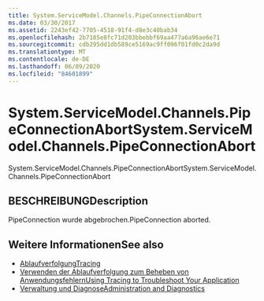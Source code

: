 ```yaml
---
title: System.ServiceModel.Channels.PipeConnectionAbort
ms.date: 03/30/2017
ms.assetid: 2243ef42-7705-4518-91f4-d8e3c40bab34
ms.openlocfilehash: 2b7185e8fc71d203bbebbf69aa477a6a96ae6e71
ms.sourcegitcommit: cdb295dd1db589ce5169ac9ff096f01fd0c2da9d
ms.translationtype: MT
ms.contentlocale: de-DE
ms.lasthandoff: 06/09/2020
ms.locfileid: "84601899"
---
```

# <a name="systemservicemodelchannelspipeconnectionabort"></a><span data-ttu-id="6ee80-102">System.ServiceModel.Channels.PipeConnectionAbort</span><span class="sxs-lookup"><span data-stu-id="6ee80-102">System.ServiceModel.Channels.PipeConnectionAbort</span></span>
<span data-ttu-id="6ee80-103">System.ServiceModel.Channels.PipeConnectionAbort</span><span class="sxs-lookup"><span data-stu-id="6ee80-103">System.ServiceModel.Channels.PipeConnectionAbort</span></span>  
  
## <a name="description"></a><span data-ttu-id="6ee80-104">BESCHREIBUNG</span><span class="sxs-lookup"><span data-stu-id="6ee80-104">Description</span></span>  
 <span data-ttu-id="6ee80-105">PipeConnection wurde abgebrochen.</span><span class="sxs-lookup"><span data-stu-id="6ee80-105">PipeConnection aborted.</span></span>  
  
## <a name="see-also"></a><span data-ttu-id="6ee80-106">Weitere Informationen</span><span class="sxs-lookup"><span data-stu-id="6ee80-106">See also</span></span>

- [<span data-ttu-id="6ee80-107">Ablaufverfolgung</span><span class="sxs-lookup"><span data-stu-id="6ee80-107">Tracing</span></span>](index.md)
- [<span data-ttu-id="6ee80-108">Verwenden der Ablaufverfolgung zum Beheben von Anwendungsfehlern</span><span class="sxs-lookup"><span data-stu-id="6ee80-108">Using Tracing to Troubleshoot Your Application</span></span>](using-tracing-to-troubleshoot-your-application.md)
- [<span data-ttu-id="6ee80-109">Verwaltung und Diagnose</span><span class="sxs-lookup"><span data-stu-id="6ee80-109">Administration and Diagnostics</span></span>](../index.md)
